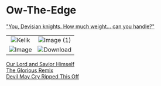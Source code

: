 ﻿# Ow-The-Edge

["You, Devisian knights. How much weight... can you handle?"](https://www.youtube.com/watch?v=UZ7S4awP-i8)

<table>
  <tr>
    <td align="center"><img src="https://github.com/SkyBluePenguin53/Ow-The-Edge/assets/96515086/e82d9b0c-09be-4a60-960d-2f1736d5f9e8" alt="Kelik"></td>
    <td align="center"><img src="https://github.com/SkyBluePenguin53/Ow-The-Edge/assets/96515086/b4dc1de7-52ed-46be-9340-d009a733f7c4" alt="Image (1)"></td>
  </tr>
  <tr>
    <td align="center"><img src="https://github.com/SkyBluePenguin53/Ow-The-Edge/assets/96515086/c59fdc5a-c6c8-4dfa-8c18-72912c8a68c9" alt="Image"></td>
    <td align="center"><img src="https://github.com/SkyBluePenguin53/Ow-The-Edge/assets/96515086/6fc3ddfd-4001-417a-9b78-d887c257a5ed" alt="Download"></td>
  </tr>
</table>
<caption><a href="https://www.youtube.com/watch?v=-4mv1pavzlY">Our Lord and Savior Himself</a>
<br>
<caption><a href="https://www.youtube.com/watch?v=JR1qsP12kI8">The Glorious Remix</a>
<br>
<caption><a href="https://www.youtube.com/watch?v=BQAdE5_Ut1I">Devil May Cry Ripped This Off</a>
